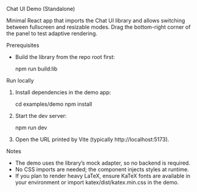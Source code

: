 Chat UI Demo (Standalone)

Minimal React app that imports the Chat UI library and allows switching between fullscreen and resizable modes. Drag the bottom-right corner of the panel to test adaptive rendering.

Prerequisites
- Build the library from the repo root first:

  npm run build:lib

Run locally

1) Install dependencies in the demo app:

   cd examples/demo
   npm install

2) Start the dev server:

   npm run dev

3) Open the URL printed by Vite (typically http://localhost:5173).

Notes
- The demo uses the library’s mock adapter, so no backend is required.
- No CSS imports are needed; the component injects styles at runtime.
- If you plan to render heavy LaTeX, ensure KaTeX fonts are available in your environment or import katex/dist/katex.min.css in the demo.
